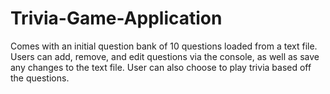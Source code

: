 # Trivia-Game-Application

Comes with an initial question bank of 10 questions loaded from a text file.  
Users can add, remove, and edit questions via the console, as well as save any changes 
to the text file.  User can also choose to play trivia based off the questions.
